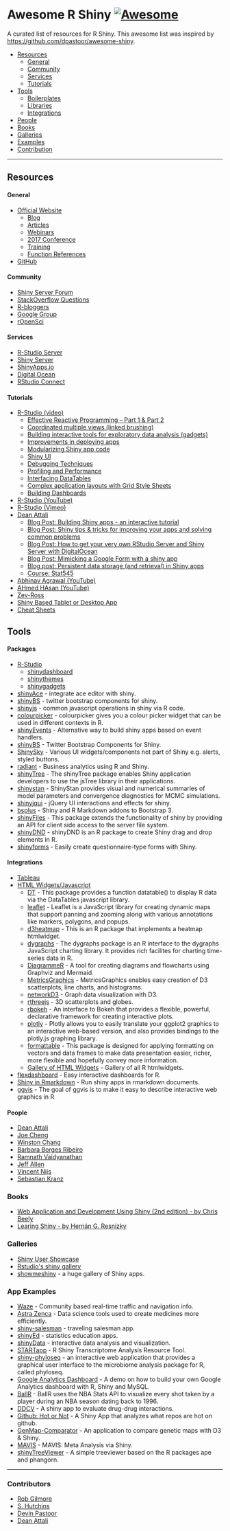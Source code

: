 # Awesome R Shiny [![Awesome](https://cdn.rawgit.com/sindresorhus/awesome/d7305f38d29fed78fa85652e3a63e154dd8e8829/media/badge.svg)](https://github.com/sindresorhus/awesome)

A curated list of resources for R Shiny.  This awesome list was inspired by https://github.com/dpastoor/awesome-shiny.

- [Resources](#resources)
    - [General](#general)
    - [Community](#community)
    - [Services](#services)
    - [Tutorials](#tutorials)
- [Tools](#tools)
    - [Boilerplates](#boilerplates)
    - [Libraries](#libraries)
    - [Integrations](#integrations)
- [People](#people)
- [Books](#books)
- [Galleries](#galleries)
- [Examples](#examples)
- [Contribution](#contribution)


----------

## Resources

#### General
* [Official Website](http://shiny.rstudio.com/)
	* [Blog](https://blog.rstudio.org/category/shiny/)
	* [Articles](http://shiny.rstudio.com/articles/)
	* [Webinars](https://www.rstudio.com/resources/webinars/)
	* [2017 Conference](https://www.rstudio.com/conference/)
	* [Training](https://www.rstudio.com/instructors/)
	* [Function References](http://shiny.rstudio.com/reference/shiny/latest/)
* [GitHub](https://github.com/rstudio/shiny)

#### Community
* [Shiny Server Forum](https://support.rstudio.com/hc/en-us/community/topics/200092706-Shiny-Server)
* [StackOverflow Questions](http://stackoverflow.com/questions/tagged/shiny)
* [R-bloggers](http://www.r-bloggers.com/search/shiny)
* [Google Group](https://groups.google.com/forum/#!forum/shiny-discuss)
* [rOpenSci](https://ropensci.org/)

#### Services
* [R-Studio Server](https://www.rstudio.com/products/rstudio/download-server/)
* [Shiny Server](https://github.com/rstudio/shiny-server)
* [ShinyApps.io](http://www.shinyapps.io/)
* [Digital Ocean](https://www.digitalocean.com/community/tutorials/how-to-set-up-shiny-server-on-ubuntu-14-04)
* [RStudio Connect](https://www.rstudio.com/products/connect/)

#### Tutorials
* [R-Studio (video)](https://shiny.rstudio.com/tutorial/)
	* [Effective Reactive Programming – Part 1 & Part 2](https://www.rstudio.com/resources/videos/effective-reactive-programming/)
	* [Coordinated multiple views (linked brushing)](https://www.rstudio.com/resources/videos/coordinated-multiple-views-linked-brushing/)
	* [Building interactive tools for exploratory data analysis (gadgets)](https://www.rstudio.com/resources/videos/building-interactive-tools-for-exploratory-data-analysis/)
	* [Improvements in deploying apps](https://www.rstudio.com/resources/videos/deploying-apps/)
	* [Modularizing Shiny app code](https://www.rstudio.com/resources/videos/modularizing-shiny-app-code/)
	* [Shiny UI](https://www.rstudio.com/resources/videos/shiny-ui/)
	* [Debugging Techniques](https://www.rstudio.com/resources/videos/debugging-techniques/)
	* [Profiling and Performance](https://www.rstudio.com/resources/videos/profiling-and-performance/)
	* [Interfacing DataTables](https://www.rstudio.com/resources/videos/interfacing-datatables/)
	* [Complex application layouts with Grid Style Sheets](https://www.rstudio.com/resources/videos/grid-style-sheets/)
	* [Building Dashboards](https://www.rstudio.com/resources/videos/building-dashboards/)
* [R-Studio (YouTube)](https://www.youtube.com/playlist?list=PL9HYL-VRX0oTAHdR62i2YaLNmJhFiiwaO)
* [R-Studio (Vimeo)](https://vimeo.com/rstudioinc)
* [Dean Attali](http://deanattali.com/)
	* [Blog Post:  Building Shiny apps - an interactive tutorial](http://deanattali.com/blog/building-shiny-apps-tutorial/)
	* [Blog Post:  Shiny tips & tricks for improving your apps and solving common problems](http://deanattali.com/blog/advanced-shiny-tips/)
	* [Blog Post:  How to get your very own RStudio Server and Shiny Server with DigitalOcean](http://deanattali.com/2015/05/09/setup-rstudio-shiny-server-digital-ocean/)
	* [Blog Post: Mimicking a Google Form with a shiny app](http://deanattali.com/2015/06/14/mimicking-google-form-shiny/)
	* [Blog post: Persistent data storage (and retrieval) in Shiny apps](http://deanattali.com/blog/shiny-persistent-data-storage/)
	* [Course: Stat545](http://stat545.com/)
* [Abhinav Agrawal (YouTube)](https://www.youtube.com/playlist?list=PL6wLL_RojB5xNOhe2OTSd-DPkMLVY9DfB)
* [AHmed HAsan (YouTube)](https://www.youtube.com/playlist?list=PLXiYeGj1hvHN5Nnu2VwRg_E-YMoc1vtan)
* [Zev-Ross](http://zevross.com/blog/2016/04/19/r-powered-web-applications-with-shiny-a-tutorial-and-cheat-sheet-with-40-example-apps/)
* [Shiny Based Tablet or Desktop App](https://www.r-bloggers.com/shiny-based-tablet-or-desktop-app/)
* [Cheat Sheets](https://www.rstudio.com/resources/cheatsheets/)



## Tools

#### Packages
* [R-Studio]()
	* [shinydashboard](https://github.com/rstudio/shinydashboard)
	* [shinythemes](https://github.com/rstudio/shinythemes)
	* [shinygadgets](https://github.com/rstudio/shinygadgets)
* [shinyAce](https://github.com/trestletech/shinyAce) - integrate ace editor with shiny.
* [shinyBS](https://github.com/ebailey78/shinyBS) - twitter bootstrap components for shiny.
* [shinyjs](https://github.com/daattali/shinyjs) - common javascript operations in shiny via R code.
* [colourpicker](https://github.com/daattali/colourpicker) - colourpicker gives you a colour picker widget that can be used in different contexts in R.
* [shinyEvents](https://github.com/skranz/shinyEvents) - Alternative way to build shiny apps based on event handlers.
* [shinyBS](https://ebailey78.github.io/shinyBS/index.html) - Twitter Bootstrap Components for Shiny.
* [ShinySky](https://github.com/AnalytixWare/ShinySky) - Various UI widgets/components not part of Shiny e.g. alerts, styled buttons.
* [radiant](https://github.com/radiant-rstats/radiant) - Business analytics using R and Shiny.
* [shinyTree](https://github.com/tdanker/shinyTree) - The shinyTree package enables Shiny application developers to use the jsTree library in their applications.
* [shinystan](http://mc-stan.org/interfaces/shinystan) - ShinyStan provides visual and numerical summaries of model parameters and convergence diagnostics for MCMC simulations.
* [shinyjqui](https://github.com/Yang-Tang/shinyjqui) - jQuery UI interactions and effects for shiny.
* [bsplus](https://github.com/ijlyttle/bsplus) - Shiny and R Markdown addons to Bootstrap 3.
* [shinyFiles](https://github.com/thomasp85/shinyFiles) - This package extends the functionality of shiny by providing an API for client side access to the server file system.
* [shinyDND](https://github.com/ayayron/shinydnd) - shinyDND is an R package to create Shiny drag and drop elements in R.
* [shinyforms](https://github.com/daattali/shinyforms) - Easily create questionnaire-type forms with Shiny.

#### Integrations
* [Tableau](https://www.mandsconsulting.com/hosting-a-shiny-app-in-tableau)
* [HTML Widgets/Javascript](http://www.htmlwidgets.org/)
	* [DT](https://github.com/rstudio/DT) - This package provides a function datatable() to display R data via the DataTables javascript library.
	* [leaflet](http://rstudio.github.io/leaflet/shiny.html) - Leaflet is a JavaScript library for creating dynamic maps that support panning and zooming along with various annotations like markers, polygons, and popups.
	* [d3heatmap](https://github.com/rstudio/d3heatmap) - This is an R package that implements a heatmap htmlwidget.
	* [dygraphs](https://github.com/rstudio/dygraphs) - The dygraphs package is an R interface to the dygraphs JavaScript charting library. It provides rich facilites for charting time-series data in R.
	* [DiagrammeR](https://github.com/rich-iannone/DiagrammeR) - A tool for creating diagrams and flowcharts using Graphviz and Mermaid.
	* [MetricsGraphics](https://github.com/hrbrmstr/metricsgraphics) - MetricsGraphics enables easy creation of D3 scatterplots, line charts, and histograms.
	* [networkD3](https://github.com/christophergandrud/networkD3) - Graph data visualization with D3.
	* [rthreejs](https://github.com/bwlewis/rthreejs) - 3D scatterplots and globes.
	* [rbokeh](http://hafen.github.io/rbokeh/) - An interface to Bokeh that provides a flexible, powerful, declarative framework for creating interactive plots.
	* [plotly](https://github.com/ropensci/plotly) - Plotly allows you to easily translate your ggplot2 graphics to an interactive web-based version, and also provides bindings to the plotly.js graphing library.
	* [formattable](https://renkun.me/formattable/) - This package is designed for applying formatting on vectors and data frames to make data presentation easier, richer, more flexible and hopefully convey more information.
	* [Gallery of HTML Widgets](http://gallery.htmlwidgets.org/) - Gallery of all R htmlwidgets.
* [flexdashboard](http://rmarkdown.rstudio.com/flexdashboard/index.html) - Easy interactive dashboards for R.
* [Shiny in Rmarkdown](http://rmarkdown.rstudio.com/authoring_shiny.html) - Run shiny apps in rmarkdown documents.
* [ggvis](https://github.com/rstudio/ggvis) - The goal of ggvis is to make it easy to describe interactive web graphics in R

#### People
* [Dean Attali](https://github.com/daattali)
* [Joe Cheng](https://github.com/jcheng5)
* [Winston Chang](https://github.com/wch)
* [Barbara Borges Ribeiro](https://github.com/bborgesr)
* [Ramnath Vaidyanathan](https://github.com/ramnathv)
* [Jeff Allen](https://github.com/trestletech)
* [Vincent Nijs](https://github.com/vnijs)
* [Sebastian Kranz](https://github.com/skranz)

### Books
* [Web Application and Development Using Shiny (2nd edition) - by Chris Beely](https://www.amazon.com/Web-Application-Development-using-Shiny/dp/1782174346)
* [Learing Shiny - by Hernán G. Resnizky](https://www.amazon.com/Learning-Shiny-Hernan-G-Resnizky/dp/1785280902)

### Galleries
* [Shiny User Showcase](https://www.rstudio.com/products/shiny/shiny-user-showcase/)
* [Rstudio's shiny gallery](https://shiny.rstudio.com/gallery/)
* [showmeshiny](http://www.showmeshiny.com/) - a huge gallery of Shiny apps.

### App Examples
* [Waze](https://www.rstudio.com/resources/customer-spotlight/waze_story/) - Community based real-time traffic and navigation info.
* [Astra Zenca](https://www.rstudio.com/resources/customer-spotlight/astra_zeneca/) - Data science tools used to create medicines more efficiently.
* [shiny-salesman](https://github.com/toddwschneider/shiny-salesman) - traveling salesman app.
* [shinyEd](https://github.com/ShinyEd/ShinyEd) - statistics education apps.
* [shinyData](https://github.com/yindeng/shinyData) - interactive data analysis and visualization.
* [STARTapp](https://github.com/jminnier/STARTapp) - R Shiny Transcriptome Analysis Resource Tool.
* [shiny-phyloseq](https://github.com/joey711/shiny-phyloseq) - an interactive web application that provides a graphical user interface to the microbiome analysis package for R, called phyloseq.
* [Google Analytics Dashboard](https://github.com/MarkEdmondson1234/ga-dashboard-demo) - A demo on how to build your own Google Analytics dashboard with R, Shiny and MySQL.
* [BallR](https://github.com/toddwschneider/ballr) - BallR uses the NBA Stats API to visualize every shot taken by a player during an NBA season dating back to 1996.
* [DDCV](https://github.com/xtmgah/DDCV) - A shiny app to evaluate drug-drug interactions.
* [Github: Hot or Not](https://github.com/wsurles/github_hot_or_not) - A Shiny App that analyzes what repos are hot on github.
* [GenMap-Comparator](https://github.com/holtzy/GenMap-Comparator) - An application to compare genetic maps with D3 & Shiny.
* [MAVIS](https://github.com/kylehamilton/MAVIS) - MAVIS: Meta Analysis via Shiny.
* [shinyTreeViewer](https://github.com/KlausVigo/shinyTreeViewer) - A simple treeviewer based on the R packages ape and phangorn.


----------

### Contributors
* [Rob Gilmore](https://github.com/grabear)
* [S. Hutchins](https://github.com/sdhutchins)
* [Devin Pastoor](https://github.com/dpastoor)
* [Dean Attali](https://github.com/daattali)
